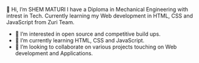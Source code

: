 👋 Hi, I’m SHEM MATURI 
I have a Diploma in Mechanical Engineering with intrest in Tech. 
Currently learning my Web development in HTML, CSS and JavaScript from Zuri Team.

- 👀 I’m interested in open source and competitive build ups.
- 🌱 I’m currently learning HTML, CSS and JavaScript.
- 💞️ I’m looking to collaborate on various projects touching on Web development and Applications.

